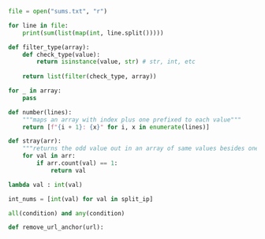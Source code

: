 ```python
file = open("sums.txt", "r")

for line in file:
    print(sum(list(map(int, line.split()))))
```

```python
def filter_type(array):
	def check_type(value):
		return isinstance(value, str) # str, int, etc
		
	return list(filter(check_type, array))
```

```python
for _ in array:
	pass
```

```python
def number(lines):
	"""maps an array with index plus one prefixed to each value"""	
	return [f"{i + 1}: {x}" for i, x in enumerate(lines)]
```

```python
def stray(arr):
	"""returns the odd value out in an array of same values besides one"""
	for val in arr:
		if arr.count(val) == 1:
			return val
```

```python
lambda val : int(val)
```

```python
int_nums = [int(val) for val in split_ip]
```

```python
all(condition) and any(condition)
```

```python
def remove_url_anchor(url):
	
```